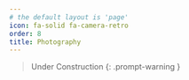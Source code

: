 ```yaml
---
# the default layout is 'page'
icon: fa-solid fa-camera-retro
order: 8
title: Photography
---
```


> Under Construction
{: .prompt-warning }
